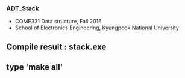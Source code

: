 
 ### ADT_Stack
 * COME331 Data structure, Fall 2016
 * School of Electronics Engineering, Kyungpook National University
 
 
 ## Compile result : stack.exe
 ## type 'make all'
